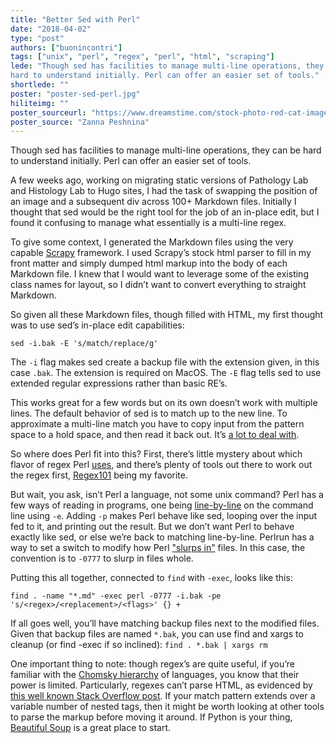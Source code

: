 ```yaml
---
title: "Better Sed with Perl"
date: "2018-04-02"
type: "post"
authors: ["buonincontri"]
tags: ["unix", "perl", "regex", "perl", "html", "scraping"]
lede: "Though sed has facilities to manage multi-line operations, they can be
hard to understand initially. Perl can offer an easier set of tools."
shortlede: ""
poster: "poster-sed-perl.jpg"
hiliteimg: ""
poster_sourceurl: "https://www.dreamstime.com/stock-photo-red-cat-image23668960"
poster_source: "Zanna Peshnina"
---
```


Though sed has facilities to manage multi-line operations, they can be hard to
understand initially. Perl can offer an easier set of tools.

A few weeks ago, working on migrating static versions of Pathology Lab and
Histology Lab to Hugo sites, I had the task of swapping the position of an
image and a subsequent div across 100+ Markdown files. Initially I thought that
sed would be the right tool for the job of an in-place edit, but I found it
confusing to manage what essentially is a multi-line regex.

To give some context, I generated the Markdown files using the very capable
[Scrapy](https://scrapy.org/) framework. I used Scrapy’s stock html parser to
fill in my front matter and simply dumped html markup into the body of each
Markdown file.  I knew that I would want to leverage some of the existing class
names for layout, so I didn’t want to convert everything to straight Markdown.

So given all these Markdown files, though filled with HTML, my first thought
was to use sed’s in-place edit capabilities:

```
sed -i.bak -E 's/match/replace/g'
```

The `-i` flag makes sed create a backup file with the extension given, in this
case `.bak`. The extension is required on MacOS. The `-E` flag tells sed to use
extended regular expressions rather than basic RE’s.

This works great for a few words but on its own doesn’t work with multiple
lines. The default behavior of sed is to match up to the new line.  To
approximate a multi-line match you have to copy input from the pattern space to
a hold space, and then read it back out. It’s
[a lot to deal with](https://www.gnu.org/software/sed/manual/html_node/Multiline-techniques.html#Multiline-techniques).

So where does Perl fit into this? First, there’s little mystery about which
flavor of regex Perl [uses](https://www.pcre.org/), and there’s plenty of tools
out there to work out the regex first, [Regex101](https://regex101.com/) being
my favorite. 

But wait, you ask, isn’t Perl a language, not some unix command? Perl has a few
ways of reading in programs, one being
[line-by-line](http://perldoc.perl.org/perlrun.html) on the command line using
`-e`. Adding `-p` makes Perl behave like sed, looping over the input fed to it,
and printing out the result. But we don’t want Perl to behave exactly like sed,
or else we’re back to matching line-by-line. Perlrun has a way to set a switch
to modify how Perl ["slurps in"](http://perldoc.perl.org/perlrun.html#Command-Switches)
files. In this case, the convention is to `-0777` to slurp in files whole.

Putting this all together, connected to `find` with `-exec`, looks like this:

```
find . -name "*.md" -exec perl -0777 -i.bak -pe 's/<regex>/<replacement>/<flags>' {} +
```

If all goes well, you’ll have matching backup files next to the modified files.
Given that backup files are named `*.bak`, you can use find and xargs to
cleanup (or find -exec if so inclined): `find . *.bak | xargs rm`

One important thing to note: though regex’s are quite useful, if you’re
familiar with the
[Chomsky hierarchy](https://en.wikipedia.org/wiki/Chomsky_hierarchy)
of languages, you know that their power is limited. Particularly, regexes can’t
parse HTML, as evidenced by
[this well known Stack Overflow post](https://stackoverflow.com/questions/1732348/regex-match-open-tags-except-xhtml-self-contained-tags/1732454#1732454).
If your match pattern extends over a variable number of nested tags, then it
might be worth looking at other tools to parse the markup before moving it
around. If Python is your thing,
[Beautiful Soup](https://www.crummy.com/software/BeautifulSoup/)
is a great place to start.
